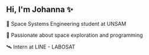 ## Hi, I'm Johanna ​✨​

🚀 Space Systems Engineering student at UNSAM

🌌 Passionate about space exploration and programming

🛰️ Intern at LINE - LABOSAT
